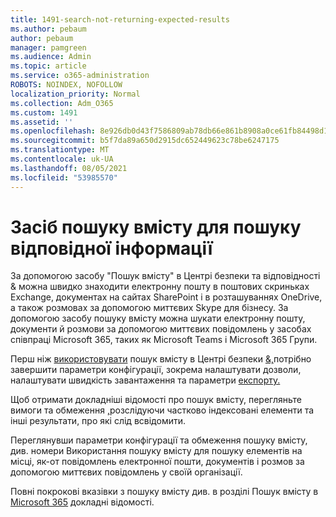 ```yaml
---
title: 1491-search-not-returning-expected-results
ms.author: pebaum
author: pebaum
manager: pamgreen
ms.audience: Admin
ms.topic: article
ms.service: o365-administration
ROBOTS: NOINDEX, NOFOLLOW
localization_priority: Normal
ms.collection: Adm_O365
ms.custom: 1491
ms.assetid: ''
ms.openlocfilehash: 8e926db0d43f7586809ab78db66e861b8908a0ce61fb84498d1993bcc301d5f4
ms.sourcegitcommit: b5f7da89a650d2915dc652449623c78be6247175
ms.translationtype: MT
ms.contentlocale: uk-UA
ms.lasthandoff: 08/05/2021
ms.locfileid: "53985570"
---
```

# <a name="content-search-tool-to-find-relevant-info"></a>Засіб пошуку вмісту для пошуку відповідної інформації

За допомогою засобу "Пошук вмісту" в Центрі безпеки та відповідності & можна швидко знаходити електронну пошту в поштових скриньках Exchange, документах на сайтах SharePoint і в розташуваннях OneDrive, а також розмовах за допомогою миттєвих Skype для бізнесу. За допомогою засобу пошуку вмісту можна шукати електронну пошту, документи й розмови за допомогою миттєвих повідомлень у засобах співпраці Microsoft 365, таких як Microsoft Teams і Microsoft 365 Групи.


Перш ніж [](https://docs.microsoft.com/microsoft-365/compliance/increase-download-speeds-when-exporting-ediscovery-results) [використовувати](https://sip.protection.office.com/contentsearchbeta?ContentOnly=1) пошук вмісту в Центрі безпеки [&,](https://sip.protection.office.com/homepage)потрібно завершити параметри конфігурації, зокрема налаштувати дозволи, налаштувати швидкість завантаження та параметри [експорту.](https://docs.microsoft.com/microsoft-365/compliance/disable-reports-when-you-export-content-search-results) [](https://docs.microsoft.com/microsoft-365/compliance/permissions-filtering-for-content-search)

Щоб отримати докладніші відомості про пошук [](https://docs.microsoft.com/microsoft-365/compliance/investigating-partially-indexed-items-in-ediscovery) вмісту, перегляньте вимоги та обмеження [,](https://docs.microsoft.com/microsoft-365/compliance/limits-for-content-search)розслідуючи частково індексовані елементи та інші результати, про які слід всвідомити.

Переглянувши параметри конфігурації та обмеження пошуку вмісту, див. номери Використання пошуку вмісту для пошуку елементів на місці, як-от повідомлень електронної пошти, документів і розмов за допомогою миттєвих повідомлень [ </a> у своїй організації.](https://docs.microsoft.com/microsoft-365/compliance/content-search)

Повні покрокові вказівки з пошуку вмісту див. в розділі Пошук вмісту в [Microsoft 365](https://docs.microsoft.com/microsoft-365/compliance/search-for-content) докладні відомості.
